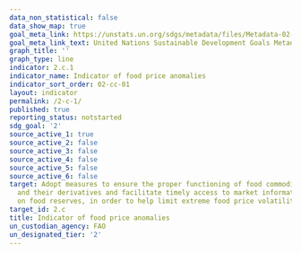 ```yaml
---
data_non_statistical: false
data_show_map: true
goal_meta_link: https://unstats.un.org/sdgs/metadata/files/Metadata-02-0C-01.pdf
goal_meta_link_text: United Nations Sustainable Development Goals Metadata (pdf 232kB)
graph_title: ''
graph_type: line
indicator: 2.c.1
indicator_name: Indicator of food price anomalies
indicator_sort_order: 02-cc-01
layout: indicator
permalink: /2-c-1/
published: true
reporting_status: notstarted
sdg_goal: '2'
source_active_1: true
source_active_2: false
source_active_3: false
source_active_4: false
source_active_5: false
source_active_6: false
target: Adopt measures to ensure the proper functioning of food commodity markets
  and their derivatives and facilitate timely access to market information, including
  on food reserves, in order to help limit extreme food price volatility
target_id: 2.c
title: Indicator of food price anomalies
un_custodian_agency: FAO
un_designated_tier: '2'
---
```

